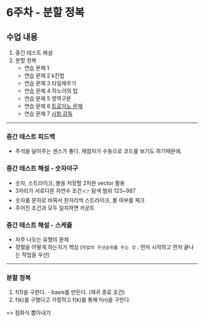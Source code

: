 # 6주차 - 분할 정복

## 수업 내용

1. 중간 테스트 해설
2. 분할 정복
   - 연습 문제 1
   - 연습 문제 2 k진법
   - 연습 문제 3 타일채우기
   - 연습 문제 4 하노이의 탑
   - 연습 문제 5 영역구분
   - 연습 문제 6 [트로미노 문제](https://www.acmicpc.net/problem/14601)
   - 연습 문제 7 [시험 감독](https://www.acmicpc.net/problem/13458)

---

### 중간 테스트 피드백

- 주석을 달아주는 센스가 좋다. 채점자가 수동으로 코드를 보기도 하기때문에.

### 중간 테스트 해설 - 숫자야구

- 숫자, 스트라이크, 볼을 저장할 2차원 vector 활용
- 3자리가 서로다른 자연수 조건 👉 탐색 범위 123~987
- 숫자를 문자로 바꿔서 한자리씩 스트라이크, 볼 여부를 체크
- 주어진 조건과 모두 일치하면 카운트

### 중간 테스트 해설 - 스케쥴

- 자주 나오는 유형의 문제
- 정렬을 어떻게 하는지가 핵심 (`작업의 우선순위를 두는 것` : 먼저 시작하고 먼저 끝나는 작업을 우선)

---

### 분할 정복

1. f(1)을 구한다. - basis를 만든다. (재귀 종료 조건)
2. f(k)를 구했다고 가정하고 f(k)를 통해 f(n)을 구한다.

=> 점화식 뽑아내기
